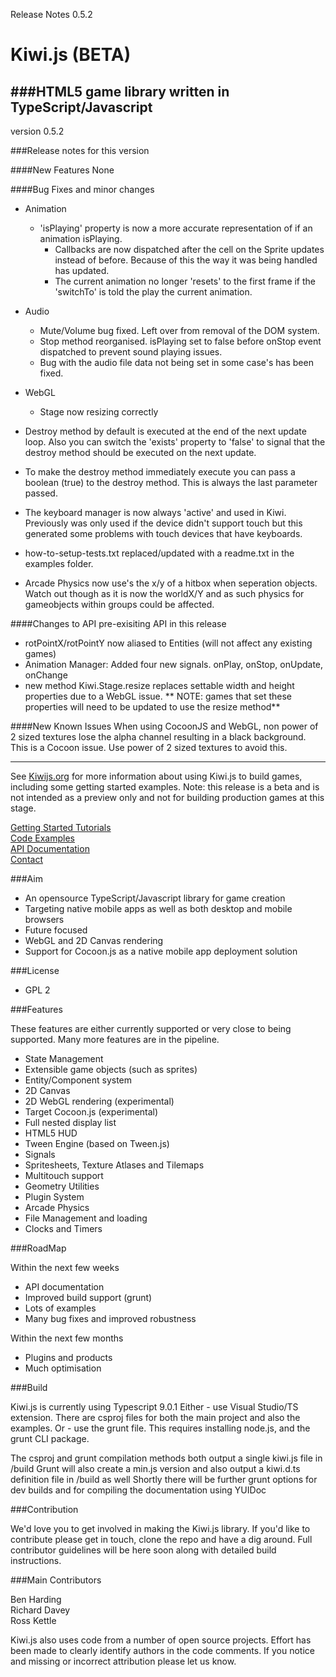 Release Notes 0.5.2

Kiwi.js (BETA)
=====

###HTML5 game library written in TypeScript/Javascript
-----------------------------------------------------------------

version 0.5.2

###Release notes for this version

####New Features
None
    
####Bug Fixes and minor changes

- Animation 
  
  - 'isPlaying' property is now a more accurate representation of if an animation isPlaying.
    - Callbacks are now dispatched after the cell on the Sprite updates instead of before. Because of this the way it was being handled has updated.
    - The current animation no longer 'resets' to the first frame if the 'switchTo' is told the play the current animation.

- Audio
    - Mute/Volume bug fixed. Left over from removal of the DOM system.
    - Stop method reorganised. isPlaying set to false before onStop event dispatched to prevent sound playing issues.
    - Bug with the audio file data not being set in some case's has been fixed. 

- WebGL
    - Stage now resizing correctly

 
- Destroy method by default is executed at the end of the next update loop. Also you can switch the 'exists' property to 'false' to signal that the destroy method should be executed on the next update.
- To make the destroy method immediately execute you can pass a boolean (true) to the destroy method. This is always the last parameter passed.

- The keyboard manager is now always 'active' and used in Kiwi. Previously was only used if the device didn't support touch but this generated some problems with touch devices that have keyboards.

- how-to-setup-tests.txt replaced/updated with a readme.txt in the examples folder.

- Arcade Physics now use's the x/y of a hitbox when seperation objects. Watch out though as it is now the worldX/Y and as such physics for gameobjects within groups could be affected.


####Changes to API pre-exisiting API in this release
- rotPointX/rotPointY now aliased to Entities (will not affect any existing games)
- Animation Manager: Added four new signals. onPlay, onStop, onUpdate, onChange
- new method Kiwi.Stage.resize replaces settable width and height properties due to a WebGL issue. ** NOTE: games that set these properties will need to be updated to use the resize method**

####New Known Issues
When using CocoonJS and WebGL, non power of 2 sized textures lose the alpha channel resulting in a black background. This is a Cocoon issue. Use power of 2 sized textures to avoid this.


-------------------------------------------------------------------

See [Kiwijs.org](http://kiwijs.org) for more information about using Kiwi.js to build games, including some getting started examples. Note: this release is a beta and is not intended as a preview only and not for building production games at this stage.

[Getting Started Tutorials](http://www.kiwijs.org/documentation/getting-started/)  
[Code Examples](http://www.kiwijs.org/examples/)  
[API Documentation](http://api.kiwijs.org/)  
[Contact](http://www.kiwijs.org/help/)  

###Aim

* An opensource TypeScript/Javascript library for game creation
* Targeting native mobile apps as well as both desktop and mobile browsers
* Future focused
* WebGL and 2D Canvas rendering
* Support for Cocoon.js as a native mobile app deployment solution 

###License

* GPL 2

###Features

These features are either currently supported or very close to being supported. Many more features are in the pipeline.

* State Management
* Extensible game objects (such as sprites)
* Entity/Component system
* 2D Canvas 
* 2D WebGL rendering (experimental)
* Target Cocoon.js (experimental)
* Full nested display list
* HTML5 HUD
* Tween Engine (based on Tween.js)
* Signals
* Spritesheets, Texture Atlases and Tilemaps
* Multitouch support
* Geometry Utilities
* Plugin System
* Arcade Physics
* File Management and loading
* Clocks and Timers

###RoadMap

Within the next few weeks

* API documentation
* Improved build support (grunt)
* Lots of examples
* Many bug fixes and improved robustness

Within the next few months

* Plugins and products
* Much optimisation

###Build

Kiwi.js is currently using Typescript 9.0.1
Either - use Visual Studio/TS extension. There are csproj files for both the main project and also the examples.
Or - use the grunt file. This requires installing node.js, and the grunt CLI package. 

The csproj and grunt compilation methods both output a single kiwi.js file in /build
Grunt will also create a min.js version and also output a kiwi.d.ts definition file in /build as well
Shortly there will be further grunt options for dev builds and for compiling the documentation using YUIDoc


###Contribution

We'd love you to get involved in making the Kiwi.js library. If you'd like to contribute please get in touch, clone the repo and have a dig around. Full contributor guidelines will be here soon along with detailed build instructions.

###Main Contributors

Ben Harding  
Richard Davey  
Ross Kettle  

Kiwi.js also uses code from a number of open source projects. Effort has been made to clearly identify authors in the code comments. If you notice and missing or incorrect attribution please let us know.	
